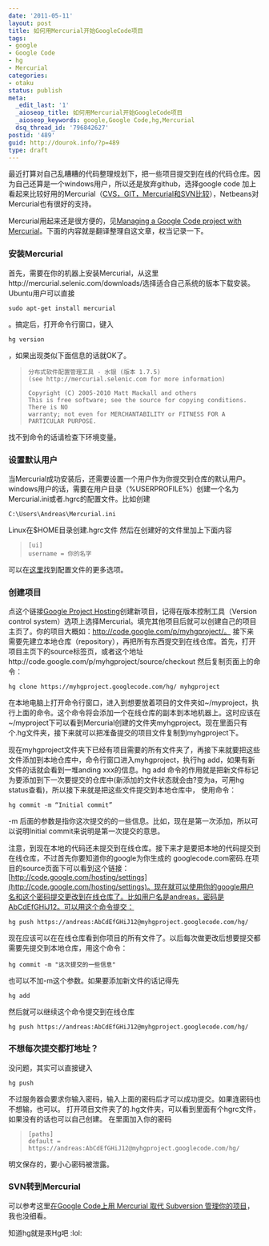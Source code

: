 ```yaml
---
date: '2011-05-11'
layout: post
title: 如何用Mercurial开始GoogleCode项目
tags:
- google
- Google Code
- hg
- Mercurial
categories:
- otaku
status: publish
meta:
  _edit_last: '1'
  _aioseop_title: 如何用Mercurial开始GoogleCode项目
  _aioseop_keywords: google,Google Code,hg,Mercurial
  dsq_thread_id: '796842627'
postid: '489'
guid: http://dourok.info/?p=489
type: draft
---
```

最近打算对自己乱糟糟的代码整理规划下，把一些项目提交到在线的代码仓库。因为自己还算是一个windows用户，所以还是放弃github，选择google
code
加上看起来比较好用的Mercurial（[CVS，GIT，Mercurial和SVN比较](http://www.cnblogs.com/greenmile/archive/2010/04/20/VCS.html)），Netbeans对Mercurial也有很好的支持。

Mercurial用起来还是很方便的，见[Managing a Google Code project with
Mercurial](http://blog.dreasgrech.com/2010/07/managing-google-code-project-with.html)。下面的内容就是翻译整理自这文章，权当记录一下。

### 安装Mercurial

首先，需要在你的机器上安装Mercurial，从这里http://mercurial.selenic.com/downloads/选择适合自己系统的版本下载安装。Ubuntu用户可以直接

    sudo apt-get install mercurial

。搞定后，打开命令行窗口，键入

    hg version

，如果出现类似下面信息的话就OK了。

>     分布式软件配置管理工具 - 水银 (版本 1.7.5)
>     (see http://mercurial.selenic.com for more information)
>
>     Copyright (C) 2005-2010 Matt Mackall and others
>     This is free software; see the source for copying conditions. There is NO
>     warranty; not even for MERCHANTABILITY or FITNESS FOR A PARTICULAR PURPOSE.

找不到命令的话请检查下环境变量。

### 设置默认用户

当Mercurial成功安装后，还需要设置一个用户作为你提交到仓库的默认用户。
windows用户的话，需要在用户目录（%USERPROFILE%）创建一个名为Mercurial.ini或者.hgrc的配置文件。比如创建

    C:\Users\Andreas\Mercurial.ini

Linux在\$HOME目录创建.hgrc文件 然后在创建好的文件里加上下面内容

>     [ui]
>     username = 你的名字 

可以在[这里](http://www.selenic.com/mercurial/hgrc.5.html)找到配置文件的更多选项。

### 创建项目

点这个链接[Google Project
Hosting](http://code.google.com/hosting/createProject)创建新项目，记得在版本控制工具（Version
control
system）选项上选择Mercurial。填完其他项目后就可以创建自己的项目主页了。你的项目大概如：http://code.google.com/p/myhgproject/。
接下来需要先建立本地仓库（repository），再把所有东西提交到在线仓库。首先，打开项目主页下的source标签页，或者这个地址http://code.google.com/p/myhgproject/source/checkout
然后复制页面上的命令：

    hg clone https://myhgproject.googlecode.com/hg/ myhgproject

在本地电脑上打开命令行窗口，进入到想要放着项目的文件夹如~/myproject，执行上面的命令。这个命令将会添加一个在线仓库的副本到本地机器上。这时应该在~/myproject下可以看到Mercurial创建的文件夹myhgproject。现在里面只有个.hg文件夹，接下来就可以把准备提交的项目文件复制到myhgproject下。

现在myhgproject文件夹下已经有项目需要的所有文件夹了，再接下来就要把这些文件添加到本地仓库中，命令行窗口进入myhgproject，执行hg
add，如果有新文件的话就会看到一堆anding xxx的信息。hg add
命令的作用就是把新文件标记为要添加到下一次要提交的仓库中(新添加的文件状态就会由?变为a，可用hg
status查看)，所以接下来就是把这些文件提交到本地仓库中， 使用命令：

    hg commit -m “Initial commit”

-m
后面的参数是指你这次提交的的一些信息。比如，现在是第一次添加，所以可以说明Initial
commit来说明是第一次提交的意思。

注意，到现在本地的代码还未提交到在线仓库。接下来才是要把本地的代码提交到在线仓库，不过首先你要知道你的google为你生成的
googlecode.com密码.在项目的source页面下可以看到这个链接：[http://code.google.com/hosting/settings](http://code.google.com/hosting/settings)。现在就可以使用你的google用户名和这个密码提交更改到在线仓库了。比如用户名是andreas，密码是AbCdEfGHiJ12。可以用这个命令提交：

    hg push https://andreas:AbCdEfGHiJ12@myhgproject.googlecode.com/hg/

现在应该可以在在线仓库看到你项目的所有文件了。以后每次做更改后想要提交都需要先提交到本地仓库，用这个命令：

    hg commit -m "这次提交的一些信息"

也可以不加-m这个参数。如果要添加新文件的话记得先

    hg add

然后就可以继续这个命令提交到在线仓库

    hg push https://andreas:AbCdEfGHiJ12@myhgproject.googlecode.com/hg/

### 不想每次提交都打地址？

没问题，其实可以直接键入

    hg push

不过服务器会要求你输入密码，输入上面的密码后才可以成功提交。如果连密码也不想输，也可以。
打开项目文件夹了的.hg文件夹，可以看到里面有个hgrc文件，如果没有的话也可以自己创建。
在里面加入你的密码

>     [paths]
>     default = https://andreas:AbCdEfGHiJ12@myhgproject.googlecode.com/hg/

明文保存的，要小心密码被泄露。

### SVN转到Mercurial

可以参考这里[在Google Code上用 Mercurial 取代 Subversion
管理你的项目](http://leeiio.me/googlecode-converting-svn-to-hg/)，我也没细看。

知道hg就是汞Hg吧 :lol:

